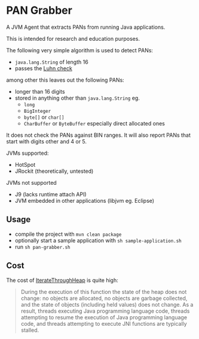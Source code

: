 PAN Grabber
===========

A JVM Agent that extracts PANs from running Java applications.

This is intended for research and education purposes.

The following very simple algorithm is used to detect PANs:

 * `java.lang.String` of length 16
 * passes the [Luhn check](http://en.wikipedia.org/wiki/Luhn_algorithm)

among other this leaves out the following PANs:

 * longer than 16 digits
 * stored in anything other than `java.lang.String` eg.
   * `long`
   * `BigInteger`
   * `byte[]` or `char[]`
   * `CharBuffer` or `ByteBuffer` especially direct allocated ones

It does not check the PANs against BIN ranges. It will also report PANs that start with digits other and 4 or 5.

JVMs supported:

 * HotSpot
 * JRockit (theoretically, untested)

JVMs not supported

 * J9 (lacks runtime attach API)
 * JVM embedded in other applications (libjvm eg. Eclipse)
 
Usage
-----

 * compile the project with `mvn clean package`
 * optionally start a sample application with `sh sample-application.sh`
 * run `sh pan-grabber.sh`

Cost
----

The cost of [IterateThroughHeap](https://docs.oracle.com/javase/8/docs/platform/jvmti/jvmti.html#IterateThroughHeap) is quite high:

> During the execution of this function the state of the heap does not change: no objects are allocated, no objects are garbage collected, and the state of objects (including held values) does not change. As a result, threads executing Java programming language code, threads attempting to resume the execution of Java programming language code, and threads attempting to execute JNI functions are typically stalled.
